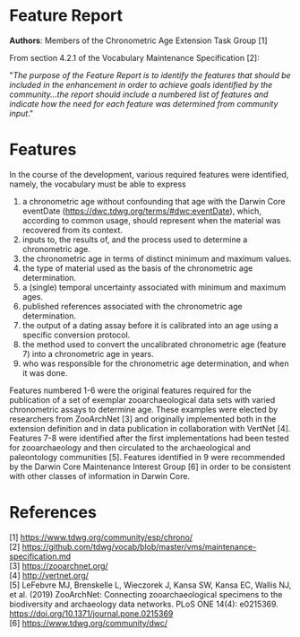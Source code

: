 # Feature Report
**Authors**: Members of the Chronometric Age Extension Task Group [1]

From section 4.2.1 of the Vocabulary Maintenance Specification [2]:

"*The purpose of the Feature Report is to identify the features that should be included in the enhancement in order to achieve goals identified by the community...the report should include a numbered list of features and indicate how the need for each feature was determined from community input*."

# Features
In the course of the development, various required features were identified, namely, the vocabulary must be able to express
1. a chronometric age without confounding that age with the Darwin Core eventDate (https://dwc.tdwg.org/terms/#dwc:eventDate), which, according to common usage, should represent when the material was recovered from its context.
1. inputs to, the results of, and the process used to determine a chronometric age.
1. the chronometric age in terms of distinct minimum and maximum values.
1. the type of material used as the basis of the chronometric age determination.
1. a (single) temporal uncertainty associated with minimum and maximum ages.
1. published references associated with the chronometric age determination.
1. the output of a dating assay before it is calibrated into an age using a specific conversion protocol.
1. the method used to convert the uncalibrated chronometric age (feature 7) into a chronometric age in years.
1. who was responsible for the chronometric age determination, and when it was done.

Features numbered 1-6 were the original features required for the publication of a set of exemplar zooarchaeological data sets with varied chronometric assays to determine age. These examples were elected by researchers from ZooArchNet [3] and originally implemented both in the extension definition and in data publication in collaboration with VertNet [4]. Features 7-8 were identified after the first implementations had been tested for zooarchaeology and then circulated to the archaeological and paleontology communities [5]. Features identified in 9 were recommended by the Darwin Core Maintenance Interest Group [6] in order to be consistent with other classes of information in Darwin Core.

# References
[1] https://www.tdwg.org/community/esp/chrono/ \
[2] https://github.com/tdwg/vocab/blob/master/vms/maintenance-specification.md \
[3] https://zooarchnet.org/ \
[4] http://vertnet.org/ \
[5] LeFebvre MJ, Brenskelle L, Wieczorek J, Kansa SW, Kansa EC, Wallis NJ, et al. (2019) ZooArchNet: Connecting zooarchaeological specimens to the biodiversity and archaeology data networks. PLoS ONE 14(4): e0215369. https://doi.org/10.1371/journal.pone.0215369 \
[6] https://www.tdwg.org/community/dwc/
